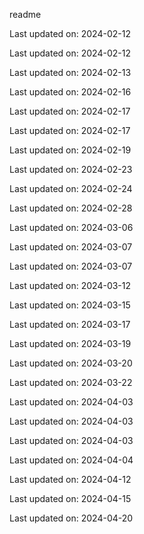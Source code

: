 readme

Last updated on: 2024-02-12

Last updated on: 2024-02-12

Last updated on: 2024-02-13

Last updated on: 2024-02-16

Last updated on: 2024-02-17

Last updated on: 2024-02-17

Last updated on: 2024-02-19

Last updated on: 2024-02-23

Last updated on: 2024-02-24

Last updated on: 2024-02-28

Last updated on: 2024-03-06

Last updated on: 2024-03-07

Last updated on: 2024-03-07

Last updated on: 2024-03-12

Last updated on: 2024-03-15

Last updated on: 2024-03-17

Last updated on: 2024-03-19

Last updated on: 2024-03-20

Last updated on: 2024-03-22

Last updated on: 2024-04-03

Last updated on: 2024-04-03

Last updated on: 2024-04-03

Last updated on: 2024-04-04

Last updated on: 2024-04-12

Last updated on: 2024-04-15

Last updated on: 2024-04-20